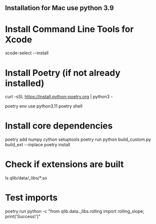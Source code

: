 ## Installation for Mac use python 3.9

# Install Command Line Tools for Xcode
xcode-select --install

# Install Poetry (if not already installed)
curl -sSL https://install.python-poetry.org | python3 -

poetry env use python3.11
poetry shell

# Install core dependencies
poetry add numpy cython setuptools
poetry run python build_custom.py build_ext --inplace
poetry install


# Check if extensions are built
ls qlib/data/_libs/*.so

# Test imports
poetry run python -c "from qlib.data._libs.rolling import rolling_slope; print('Success!')"